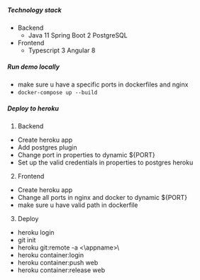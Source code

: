 ##### Technology stack
- Backend
  - Java 11 Spring Boot 2 PostgreSQL
- Frontend
  - Typescript 3 Angular 8

##### Run demo locally
- make sure u have a specific ports in dockerfiles and nginx
- `docker-compose up --build`

##### Deploy to heroku
1. Backend
  - Create heroku app
  - Add postgres plugin
  - Change port in properties to dynamic ${PORT}
  - Set up the valid credentials in properties to postgres heroku
2. Frontend
  - Create heroku app
  - Change all ports in nginx and docker to dynamic ${PORT}
  - make sure u have valid path in dockerfile
3. Deploy
  - heroku login
  - git init
  - heroku git:remote -a <\appname>\
  - heroku container:login
  - heroku container:push web
  - heroku container:release web

